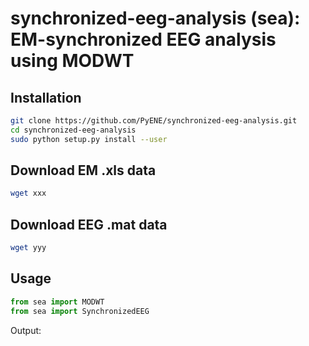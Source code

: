 # synchronized-eeg-analysis (sea): EM-synchronized EEG analysis using MODWT

## Installation

```bash
git clone https://github.com/PyENE/synchronized-eeg-analysis.git
cd synchronized-eeg-analysis
sudo python setup.py install --user
```
## Download EM .xls data
```bash
wget xxx
```
## Download EEG .mat data

```bash
wget yyy
```

## Usage

```python
from sea import MODWT
from sea import SynchronizedEEG
```

Output:
